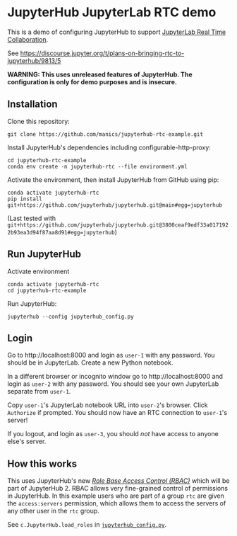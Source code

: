 # JupyterHub JupyterLab RTC demo

This is a demo of configuring JupyterHub to support [JupyterLab Real Time Collaboration](https://jupyterlab.readthedocs.io/en/stable/user/rtc.html).

See https://discourse.jupyter.org/t/plans-on-bringing-rtc-to-jupyterhub/9813/5

**WARNING: This uses unreleased features of JupyterHub. The configuration is only for demo purposes and is insecure.**


## Installation

Clone this repository:
```
git clone https://github.com/manics/jupyterhub-rtc-example.git
```

Install JupyterHub's dependencies including configurable-http-proxy:
```
cd jupyterhub-rtc-example
conda env create -n jupyterhub-rtc --file environment.yml
```
Activate the environment, then install JupyterHub from GitHub using pip:
```
conda activate jupyterhub-rtc
pip install git+https://github.com/jupyterhub/jupyterhub.git@main#egg=jupyterhub
```
(Last tested with `git+https://github.com/jupyterhub/jupyterhub.git@3800ceaf9edf33a0171922b93ea3d94f87aa8d91#egg=jupyterhub`)


## Run JupyterHub

Activate environment
```
conda activate jupyterhub-rtc
cd jupyterhub-rtc-example
```
Run JupyterHub:
```
jupyterhub --config jupyterhub_config.py
```


## Login

Go to http://localhost:8000 and login as `user-1` with any password.
You should be in JupyterLab.
Create a new Python notebook.

In a different browser or incognito window go to http://localhost:8000 and login as `user-2` with any password.
You should see your own JupyterLab separate from `user-1`.

Copy `user-1`'s JupyterLab notebook URL into `user-2`'s browser.
Click `Authorize` if prompted.
You should now have an RTC connection to `user-1`'s server!

If you logout, and login as `user-3`, you should *not* have access to anyone else's server.


## How this works

This uses JupyterHub's new [*Role Base Access Control (RBAC)*](https://jupyterhub.readthedocs.io/en/rbac/rbac/) which will be part of JupyterHub 2.
RBAC allows very fine-grained control of permissions in JupyterHub.
In this example users who are part of a group `rtc` are given the `access:servers` permission, which allows them to access the servers of any other user in the `rtc` group.

See `c.JupyterHub.load_roles` in [`jupyterhub_config.py`](./jupyterhub_config.py#L20).
